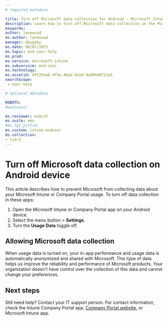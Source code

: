 ```yaml
---
# required metadata

title: Turn off Microsoft data collection for Android - Microsoft Intune | Microsoft Docs
description: Learn how to turn off Microsoft data collection in the Microsoft Intune and Company Portal apps for Android.
keywords:
author: lenewsad
ms.author: lanewsad
manager: dougeby
ms.date: 08/07/2023
ms.topic: end-user-help
ms.prod:
ms.service: microsoft-intune
ms.subservice: end-user
ms.technology:
ms.assetid: df53feab-4f5e-46ae-b1e8-9adb048711e5
searchScope:
 - User help

# optional metadata

ROBOTS:  
#audience:

ms.reviewer: esmich
ms.suite: ems
#ms.tgt_pltfrm:
ms.custom: intune-enduser
ms.collection:
- tier2
---
```


# Turn off Microsoft data collection on Android device  

This article describes how to prevent Microsoft from collecting data about your Microsoft Intune or Company Portal usage. To turn off data collection in these apps:  

1. Open the Microsoft Intune or Company Portal app on your Android device.  
2. Select the menu button > **Settings**.
3. Turn the **Usage Data** toggle off.    

## Allowing Microsoft data collection   

When usage data is turned on, your in-app performance and usage data is automatically anonymized and shared with Microsoft. This type of data helps us improve the reliability and performance of Microsoft products. Your organization doesn't have control over the collection of this data and cannot change your preferences.    

## Next steps  

Still need help? Contact your IT support person. For contact information, check the Intune Company Portal app, [Company Portal website](https://go.microsoft.com/fwlink/?linkid=2010980), or Microsoft Intune app.  
